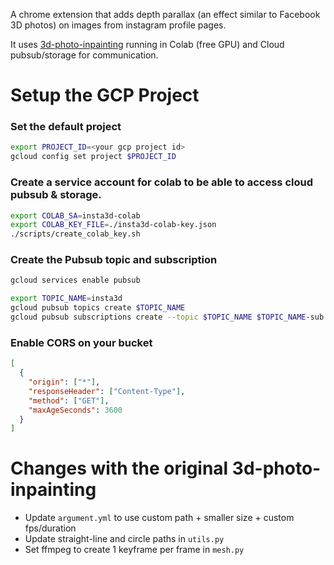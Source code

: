 A chrome extension that adds depth parallax (an effect similar to Facebook 3D photos)
on images from instagram profile pages.

It uses [3d-photo-inpainting](https://github.com/vt-vl-lab/3d-photo-inpainting)
running in Colab (free GPU) and Cloud pubsub/storage for communication.

# Setup the GCP Project

### Set the default project

```bash
export PROJECT_ID=<your gcp project id>
gcloud config set project $PROJECT_ID
```

### Create a service account for colab to be able to access cloud pubsub & storage.

```bash
export COLAB_SA=insta3d-colab
export COLAB_KEY_FILE=./insta3d-colab-key.json
./scripts/create_colab_key.sh
```

### Create the Pubsub topic and subscription

```bash
gcloud services enable pubsub
```

```bash
export TOPIC_NAME=insta3d
gcloud pubsub topics create $TOPIC_NAME
gcloud pubsub subscriptions create --topic $TOPIC_NAME $TOPIC_NAME-sub
```

### Enable CORS on your bucket

```json
[
  {
    "origin": ["*"],
    "responseHeader": ["Content-Type"],
    "method": ["GET"],
    "maxAgeSeconds": 3600
  }
]
```

# Changes with the original 3d-photo-inpainting

- Update `argument.yml` to use custom path + smaller size + custom fps/duration
- Update straight-line and circle paths in `utils.py`
- Set ffmpeg to create 1 keyframe per frame in `mesh.py`
